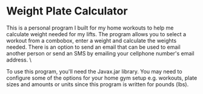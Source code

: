 # Weight Plate Calculator
This is a personal program I built for my home workouts to help me calculate weight needed for my lifts. The program allows you to select a workout from a combobox, enter a weight and calculate the weights needed. There is an option to send an email that can be used to email another person or send an SMS by emailing your cellphone number's email address. \

To use this program, you'll need the Javax.jar library. You may need to configure some of the options for your home gym setup e.g. workouts, plate sizes and amounts or units since this program is written for pounds (lbs).
